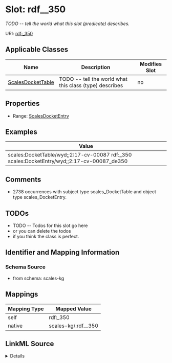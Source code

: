 

# Slot: rdf__350


_TODO -- tell the world what this slot (predicate) describes._





URI: [rdf:_350](http://www.w3.org/1999/02/22-rdf-syntax-ns#_350)



<!-- no inheritance hierarchy -->





## Applicable Classes

| Name | Description | Modifies Slot |
| --- | --- | --- |
| [ScalesDocketTable](../classes/ScalesDocketTable.md) | TODO -- tell the world what this class (type) describes |  no  |







## Properties

* Range: [ScalesDocketEntry](../classes/ScalesDocketEntry.md)






## Examples

| Value |
| --- |
| scales:DocketTable/wyd;;2:17-cv-00087 rdf:_350 scales:DocketEntry/wyd;;2:17-cv-00087_de350 |

## Comments

* 2738 occurrences with subject type scales_DocketTable and object type scales_DocketEntry.

## TODOs

* TODO -- Todos for this slot go here
* or you can delete the todos
* if you think the class is perfect.

## Identifier and Mapping Information







### Schema Source


* from schema: scales-kg




## Mappings

| Mapping Type | Mapped Value |
| ---  | ---  |
| self | rdf:_350 |
| native | scales-kg/:rdf__350 |




## LinkML Source

<details>
```yaml
name: rdf__350
description: TODO -- tell the world what this slot (predicate) describes.
todos:
- TODO -- Todos for this slot go here
- or you can delete the todos
- if you think the class is perfect.
comments:
- 2738 occurrences with subject type scales_DocketTable and object type scales_DocketEntry.
examples:
- value: scales:DocketTable/wyd;;2:17-cv-00087 rdf:_350 scales:DocketEntry/wyd;;2:17-cv-00087_de350
from_schema: scales-kg
rank: 1000
slot_uri: rdf:_350
alias: rdf__350
domain_of:
- scales_DocketTable
range: scales_DocketEntry

```
</details>
